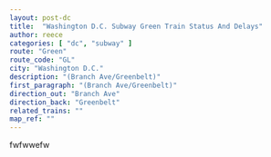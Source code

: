 ```yaml
---
layout: post-dc
title:  "Washington D.C. Subway Green Train Status And Delays"
author: reece
categories: [ "dc", "subway" ]
route: "Green"
route_code: "GL"
city: "Washington D.C."
description: "(Branch Ave/Greenbelt)"
first_paragraph: "(Branch Ave/Greenbelt)"
direction_out: "Branch Ave"
direction_back: "Greenbelt"
related_trains: ""
map_ref: ""
---
```


fwfwwefw
